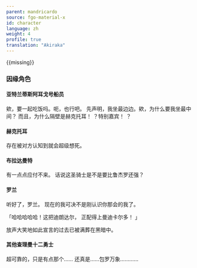 ```yaml
---
parent: mandricardo
source: fgo-material-x
id: character
language: zh
weight: 4
profile: true
translation: "Akiraka"
---
```


{{missing}}

### 因缘角色

#### 亚特兰蒂斯阿耳戈号船员

欸，要一起吃饭吗。呃，也行吧。
先声明，我坐最边边。欸，为什么要我坐最中间？
而且，为什么隔壁是赫克托耳！ ？特别嘉宾！ ？

#### 赫克托耳

存在被对方认知到就会超级想死。

#### 布拉达曼特

有一点点应付不来。
话说这圣骑士是不是要比鲁杰罗还强？

#### 罗兰

听好了，罗兰。
现在的我可决不是刚认识你那会的我了。

「哈哈哈哈哈！这把迪朗达尔，
正配得上曼迪卡尔多！ 」

放声大笑地如此宣言的过去已被满葬在黑暗中。

#### 其他查理曼十二勇士

超可靠的，只是有点那个……
还真是……包罗万象…………
